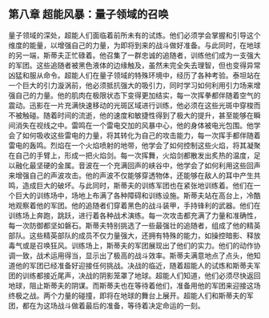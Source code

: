 ﻿## 第八章 超能风暴：量子领域的召唤
量子领域的深处，超能人们面临着前所未有的试炼。他们必须学会掌握和引导这个维度的能量，以增强自己的力量，为即将到来的战斗做好准备。与此同时，在地球的另一端，斯蒂夫正忙碌着。他召集了一群忠诚的追随者，训练他们成为一支强大的军团。这些追随者被黑色液体的边缘触及，虽然未完全失去理智，但也变得异常凶猛和服从命令。超能人们在量子领域的特殊环境中，经历了各种考验。泰坦站在一个巨大的引力漩涡前，他必须抵抗强大的吸引力，同时学习如何利用引力场来增强自己的力量。他的肌肉在极限状态下变得更加结实，每一次挥拳都伴随着空气的震动。迅影在一片充满快速移动的光斑区域进行训练，他必须在这些光斑中穿梭而不被触碰。随着时间的流逝，他的速度和敏捷性得到了极大的提升，甚至能够在瞬间消失在视线之中。雷鸣在一个雷电交加的风暴中心，他的身体被电光包围。他学会了如何吸收这些雷电的力量，将其转化为自己的攻击能力，每一次挥手都伴随着雷电的轰鸣。烈焰在一个火焰喷射的地带，他学会了如何控制这些火焰，将其凝聚在自己的手臂上，形成一把火焰剑。每一次挥舞，火焰剑都散发出炙热的温度，足以融化最坚硬的金属。音波在一个充满回声的峡谷中，他学会了如何利用这些回声来增强自己的声波攻击。他的声波不仅能够穿透物体，还能够在敌人的耳中产生共鸣，造成巨大的破坏。与此同时，斯蒂夫的训练军团也在紧张地训练着。他们在一个巨大的训练场中，场地上布满了各种障碍和训练设施。斯蒂夫站在高台上，冷酷地观察着他的军团。他的追随者们穿着黑色的战斗装甲，手持锋利的武器。他们在训练场上奔跑，跳跃，进行着各种战术演练。每一次攻击都充满了力量和准确性，每一次防御都坚如磐石。斯蒂夫特别挑选了一些最强壮的追随者，组成了他的精英部队。这些精英部队的成员不仅力量强大，还拥有特殊的能力，如操控暗影、释放毒气或是召唤狂风。训练场上，斯蒂夫的军团展现出了他们的实力。他们的动作协调一致，战术运用得当，显示出了极高的战斗效率。斯蒂夫满意地点了点头，他知道他的军团已经准备好迎接任何挑战。决战的临近，随着超能人的试炼和斯蒂夫军团的训练都接近尾声，决战的阴影笼罩了地球。超能人们知道，他们必须尽快返回地球，阻止斯蒂夫的阴谋。而斯蒂夫也在等待着他们，准备用他的军团来迎接这场终极之战。两个力量的碰撞，即将在地球的舞台上展开。超能人们和斯蒂夫的军团，都在为这场战斗做着最后的准备，等待着决定命运的一刻。
 